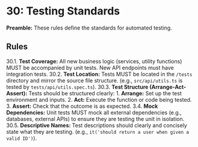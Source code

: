 # 30: Testing Standards

**Preamble:** These rules define the standards for automated testing.

## Rules
30.1. **Test Coverage:** All new business logic (services, utility functions) MUST be accompanied by unit tests. New API endpoints must have integration tests.
30.2. **Test Location:** Tests MUST be located in the `/tests` directory and mirror the source file structure. (e.g., `src/api/utils.ts` is tested by `tests/api/utils.spec.ts`).
30.3. **Test Structure (Arrange-Act-Assert):** Tests should be structured clearly:
    1.  **Arrange:** Set up the test environment and inputs.
    2.  **Act:** Execute the function or code being tested.
    3.  **Assert:** Check that the outcome is as expected.
3.4. **Mock Dependencies:** Unit tests MUST mock all external dependencies (e.g., databases, external APIs) to ensure they are testing the unit in isolation.
30.5. **Descriptive Names:** Test descriptions should clearly and concisely state what they are testing. (e.g., `it('should return a user when given a valid ID')`).